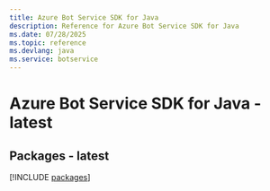 ```yaml
---
title: Azure Bot Service SDK for Java
description: Reference for Azure Bot Service SDK for Java
ms.date: 07/28/2025
ms.topic: reference
ms.devlang: java
ms.service: botservice
---
```

# Azure Bot Service SDK for Java - latest
## Packages - latest
[!INCLUDE [packages](bot-service-index.md)]